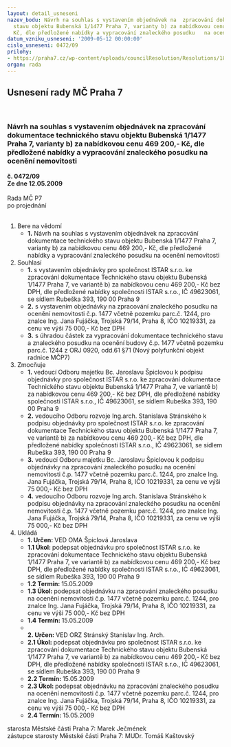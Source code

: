 ```yaml
---
layout: detail_usneseni
nazev_bodu: Návrh na souhlas s vystavením objednávek na  zpracování dokumentace technického
  stavu objektu Bubenská 1/1477 Praha 7, varianty b) za nabídkovou cenu 469 200,-
  Kč, dle předložené nabídky a vypracování znaleckého posudku   na ocenění nemovitosti
datum_vzniku_usneseni: '2009-05-12 00:00:00'
cislo_usneseni: 0472/09
prilohy:
- https://praha7.cz/wp-content/uploads/councilResolution/Resolutions/18943/26-skmbt_60009050611440.tif
organ: rada
---
```

<div id="ucUsn_pList" class="usn">
	<span><h2>Usnesení rady MČ Praha 7 </h2>
<br></span><div class="standBody">
<span><h3>Návrh na souhlas s vystavením objednávek na  zpracování dokumentace technického stavu objektu Bubenská 1/1477 Praha 7, varianty b) za nabídkovou cenu 469 200,- Kč, dle předložené nabídky a vypracování znaleckého posudku   na ocenění nemovitosti</h3></span><div class="center">
		<strong>č. 0472/09</strong><br>
	</div>
<div class="center">
		<strong>Ze dne 12.05.2009</strong><br><br>
	</div>Rada MČ P7<br> po projednání<br><br><ol>
<li>Bere na vědomí<ul><li>
<strong>1.</strong> Návrh na souhlas s vystavením objednávek na  zpracování dokumentace technického stavu objektu Bubenská 1/1477 Praha 7, varianty b) za nabídkovou cenu 469 200,- Kč, dle předložené nabídky a vypracování znaleckého posudku   na ocenění nemovitosti</li></ul>
</li>
<li>Souhlasí<ul>
<li>
<strong>1.</strong> s vystavením objednávky pro společnost ISTAR s.r.o. ke zpracování dokumentace Technického stavu objektu Bubenská 1/1477 Praha 7, ve variantě b) za nabídkovou cenu  469 200,- Kč bez DPH, dle předložené nabídky společnosti ISTAR s.r.o., IČ 49623061, se sídlem Rubeška 393, 190 00 Praha 9</li>
<li>
<strong>2.</strong> s vystavením objednávky na zpracování znaleckého posudku na ocenění nemovitosti č.p. 1477 včetně pozemku parc.č. 1244, pro znalce Ing. Jana Fujáčka, Trojská 79/14, Praha 8, IČO 10219331, za cenu ve výši 75 000,- Kč bez DPH</li>
<li>
<strong>3.</strong> s úhradou částek za vypracování dokumentace technického stavu a znaleckého posudku na ocenění budovy č.p. 1477 včetně pozemku parc.č. 1244 z ORJ 0920, odd.61 §71 (Nový polyfunkční objekt radnice MČP7)</li>
</ul>
</li>
<li>Zmocňuje<ul>
<li>
<strong>1.</strong> vedoucí Odboru majetku Bc. Jaroslavu Špiclovou k podpisu objednávky pro společnost ISTAR s.r.o. ke zpracování dokumentace Technického stavu objektu Bubenská 1/1477 Praha 7, ve variantě b) za nabídkovou cenu  469 200,- Kč bez DPH, dle předložené nabídky společnosti ISTAR s.r.o., IČ 49623061, se sídlem Rubeška 393, 190 00 Praha 9</li>
<li>
<strong>2.</strong> vedoucího Odboru rozvoje Ing.arch. Stanislava Stránského k podpisu objednávky pro společnost ISTAR s.r.o. ke zpracování dokumentace Technického stavu objektu Bubenská 1/1477 Praha 7, ve variantě b) za nabídkovou cenu  469 200,- Kč bez DPH, dle předložené nabídky společnosti ISTAR s.r.o., IČ 49623061, se sídlem Rubeška 393, 190 00 Praha 9</li>
<li>
<strong>3.</strong> vedoucí Odboru majetku Bc. Jaroslavu Špiclovou k podpisu objednávky  na zpracování znaleckého posudku na ocenění nemovitosti č.p. 1477 včetně pozemku parc.č. 1244, pro znalce Ing. Jana Fujáčka, Trojská 79/14, Praha 8, IČO 10219331, za cenu ve výši 75 000,- Kč bez DPH</li>
<li>
<strong>4.</strong> vedoucího Odboru rozvoje Ing.arch. Stanislava Stránského k podpisu  objednávky  na zpracování znaleckého posudku na ocenění nemovitosti č.p. 1477 včetně pozemku parc.č. 1244, pro znalce Ing. Jana Fujáčka, Trojská 79/14, Praha 8, IČO 10219331, za cenu ve výši 75 000,- Kč bez DPH    </li>
</ul>
</li>
<li>Ukládá<ul>
<li>
<strong>1. Určen: </strong>VED OMA Špiclová Jaroslava</li>
<li>
<strong>1.1 Úkol: </strong>podepsat objednávku  pro společnost ISTAR s.r.o. ke zpracování dokumentace Technického stavu objektu Bubenská 1/1477 Praha 7, ve variantě b) za nabídkovou cenu  469 200,- Kč bez DPH, dle předložené nabídky společnosti ISTAR s.r.o., IČ 49623061, se sídlem Rubeška 393, 190 00 Praha 9</li>
<li>
<strong>1.2 Termín: </strong>15.05.2009</li>
<li>
<strong>1.3 Úkol: </strong>podepsat objednávku  na zpracování znaleckého posudku na ocenění nemovitosti č.p. 1477 včetně pozemku parc.č. 1244, pro znalce Ing. Jana Fujáčka, Trojská 79/14, Praha 8, IČO 10219331, za cenu ve výši 75 000,- Kč bez DPH</li>
<li>
<strong>1.4 Termín: </strong>15.05.2009</li>
<li>
<strong><br>2. Určen: </strong>VED ORZ  Stránský  Stanislav Ing. Arch.</li>
<li>
<strong>2.1 Úkol: </strong>podepsat objednávku  pro společnost ISTAR s.r.o. ke zpracování dokumentace Technického stavu objektu Bubenská 1/1477 Praha 7, ve variantě b) za nabídkovou cenu  469 200,- Kč bez DPH, dle předložené nabídky společnosti ISTAR s.r.o., IČ 49623061, se sídlem Rubeška 393, 190 00 Praha 9</li>
<li>
<strong>2.2 Termín: </strong>15.05.2009</li>
<li>
<strong>2.3 Úkol: </strong>podepsat objednávku  na zpracování znaleckého posudku na ocenění nemovitosti č.p. 1477 včetně pozemku parc.č. 1244, pro znalce Ing. Jana Fujáčka, Trojská 79/14, Praha 8, IČO 10219331, za cenu ve výši 75 000,- Kč bez DPH</li>
<li>
<strong>2.4 Termín: </strong>15.05.2009</li>
</ul>
</li>
</ol>starosta Městské části Praha 7: Marek Ječmének<br>zástupce starosty Městské části Praha 7: MUDr. Tomáš Kaštovský 
</div>
</div>